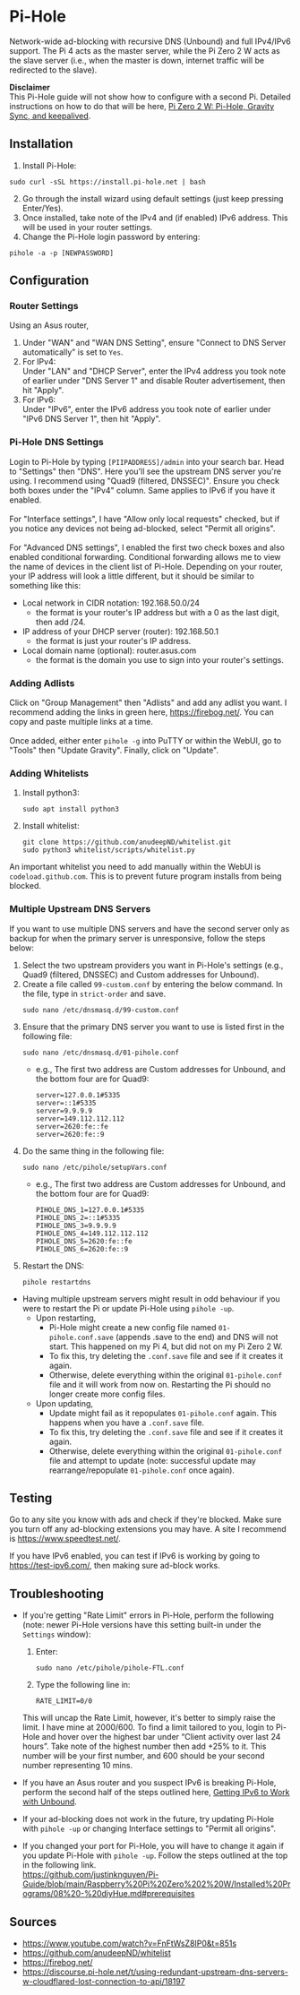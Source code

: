 # Pi-Hole 
Network-wide ad-blocking with recursive DNS (Unbound) and full IPv4/IPv6 support. The Pi 4 acts as the master server, while the Pi Zero 2 W acts as the slave server (i.e., when the master is down, internet traffic will be redirected to the slave).

**Disclaimer**<br>
This Pi-Hole guide will not show how to configure with a second Pi. Detailed instructions on how to do that will be here, [Pi Zero 2 W: Pi-Hole, Gravity Sync, and keepalived](https://github.com/justinknguyen/Pi-Guide/blob/main/Raspberry%20Pi%20Zero%202%20W/Installed%20Programs/06%20-%20Pi-Hole%2C%20Gravity%20Sync%2C%20and%20keepalived.md).
## Installation 
1. Install Pi-Hole:
```
sudo curl -sSL https://install.pi-hole.net | bash
```
2. Go through the install wizard using default settings (just keep pressing Enter/Yes). 
3. Once installed, take note of the IPv4 and (if enabled) IPv6 address. This will be used in your router settings.
4. Change the Pi-Hole login password by entering:
```
pihole -a -p [NEWPASSWORD]
```
## Configuration 
### Router Settings
Using an Asus router,
1. Under "WAN" and "WAN DNS Setting", ensure "Connect to DNS Server automatically" is set to `Yes`.
2. For IPv4: <br>
Under "LAN" and "DHCP Server", enter the IPv4 address you took note of earlier under "DNS Server 1" and disable Router advertisement, then hit "Apply".
3. For IPv6: <br>
Under "IPv6", enter the IPv6 address you took note of earlier under "IPv6 DNS Server 1", then hit "Apply".
### Pi-Hole DNS Settings
Login to Pi-Hole by typing `[PIIPADDRESS]/admin` into your search bar. Head to "Settings" then "DNS". Here you'll see the upstream DNS server you're using. I recommend using "Quad9 (filtered, DNSSEC)". Ensure you check both boxes under the "IPv4" column. Same applies to IPv6 if you have it enabled. <br><br>
For "Interface settings", I have "Allow only local requests" checked, but if you notice any devices not being ad-blocked, select "Permit all origins". <br><br>
For "Advanced DNS settings", I enabled the first two check boxes and also enabled conditional forwarding. Conditional forwarding allows me to view the name of devices in the client list of Pi-Hole. Depending on your router, your IP address will look a little different, but it should be similar to something like this:
* Local network in CIDR notation: 192.168.50.0/24
  * the format is your router's IP address but with a 0 as the last digit, then add /24.
* IP address of your DHCP server (router): 192.168.50.1
  * the format is just your router's IP address.
* Local domain name (optional): router.asus.com
  * the format is the domain you use to sign into your router's settings.
### Adding Adlists
Click on "Group Management" then "Adlists" and add any adlist you want. I recommend adding the links in green here, https://firebog.net/. You can copy and paste multiple links at a time. <br><br>
Once added, either enter `pihole -g` into PuTTY or within the WebUI, go to "Tools" then "Update Gravity". Finally, click on "Update".
### Adding Whitelists
1. Install python3:
    ```
    sudo apt install python3
    ```
2. Install whitelist:
    ```
    git clone https://github.com/anudeepND/whitelist.git
    sudo python3 whitelist/scripts/whitelist.py
    ```
An important whitelist you need to add manually within the WebUI is `codeload.github.com`. This is to prevent future program installs from being blocked.
### Multiple Upstream DNS Servers
If you want to use multiple DNS servers and have the second server only as backup for when the primary server is unresponsive, follow the steps below:
1. Select the two upstream providers you want in Pi-Hole's settings (e.g., Quad9 (filtered, DNSSEC) and Custom addresses for Unbound).
2. Create a file called `99-custom.conf` by entering the below command. In the file, type in `strict-order` and save.
    ```
    sudo nano /etc/dnsmasq.d/99-custom.conf
    ```
3. Ensure that the primary DNS server you want to use is listed first in the following file:
    ```
    sudo nano /etc/dnsmasq.d/01-pihole.conf
    ```
    - e.g., The first two address are Custom addresses for Unbound, and the bottom four are for Quad9:
       ```
       server=127.0.0.1#5335
       server=::1#5335
       server=9.9.9.9
       server=149.112.112.112
       server=2620:fe::fe
       server=2620:fe::9
       ```
4. Do the same thing in the following file:
    ```
    sudo nano /etc/pihole/setupVars.conf 
    ```
    - e.g., The first two address are Custom addresses for Unbound, and the bottom four are for Quad9:
       ```
       PIHOLE_DNS_1=127.0.0.1#5335
       PIHOLE_DNS_2=::1#5335
       PIHOLE_DNS_3=9.9.9.9
       PIHOLE_DNS_4=149.112.112.112
       PIHOLE_DNS_5=2620:fe::fe
       PIHOLE_DNS_6=2620:fe::9
       ```
5. Restart the DNS:
    ```
    pihole restartdns
    ```
- Having multiple upstream servers might result in odd behaviour if you were to restart the Pi or update Pi-Hole using `pihole -up`.
  - Upon restarting, 
    - Pi-Hole might create a new config file named `01-pihole.conf.save` (appends .save to the end) and DNS will not start. This happened on my Pi 4, but did not on my Pi Zero 2 W.
    - To fix this, try deleting the `.conf.save` file and see if it creates it again.
    - Otherwise, delete everything within the original `01-pihole.conf` file and it will work from now on. Restarting the Pi should no longer create more config files.
  - Upon updating, 
    - Update might fail as it repopulates `01-pihole.conf` again. This happens when you have a `.conf.save` file.
    - To fix this, try deleting the `.conf.save` file and see if it creates it again.
    - Otherwise, delete everything within the original `01-pihole.conf` file and attempt to update (note: successful update may rearrange/repopulate `01-pihole.conf` once again).
## Testing
Go to any site you know with ads and check if they're blocked. Make sure you turn off any ad-blocking extensions you may have. A site I recommend is https://www.speedtest.net/.

If you have IPv6 enabled, you can test if IPv6 is working by going to https://test-ipv6.com/, then making sure ad-block works.
## Troubleshooting
- If you're getting "Rate Limit" errors in Pi-Hole, perform the following (note: newer Pi-Hole versions have this setting built-in under the `Settings` window):
  1. Enter:
      ```
      sudo nano /etc/pihole/pihole-FTL.conf
      ```
  2. Type the following line in:
      ```
      RATE_LIMIT=0/0
      ```
  This will uncap the Rate Limit, however, it's better to simply raise the limit. I have mine at 2000/600. To find a limit tailored to you, login to Pi-Hole and hover over the highest bar under “Client activity over last 24 hours”. Take note of the highest number then add +25% to it. This number will be your first number, and 600 should be your second number representing 10 mins. 

- If you have an Asus router and you suspect IPv6 is breaking Pi-Hole, perform the second half of the steps outlined here, [Getting IPv6 to Work with Unbound](https://github.com/justinknguyen/Pi-Guide/blob/main/Raspberry%20Pi%204/Installed%20Programs/08%20-%20Unbound.md#getting-ipv6-to-work-with-unbound).
- If your ad-blocking does not work in the future, try updating Pi-Hole with `pihole -up` or changing Interface settings to "Permit all origins".
- If you changed your port for Pi-Hole, you will have to change it again if you update Pi-Hole with `pihole -up`. Follow the steps outlined at the top in the following link. <br>
https://github.com/justinknguyen/Pi-Guide/blob/main/Raspberry%20Pi%20Zero%202%20W/Installed%20Programs/08%20-%20diyHue.md#prerequisites
## Sources
* https://www.youtube.com/watch?v=FnFtWsZ8IP0&t=851s
* https://github.com/anudeepND/whitelist
* https://firebog.net/
* https://discourse.pi-hole.net/t/using-redundant-upstream-dns-servers-w-cloudflared-lost-connection-to-api/18197
